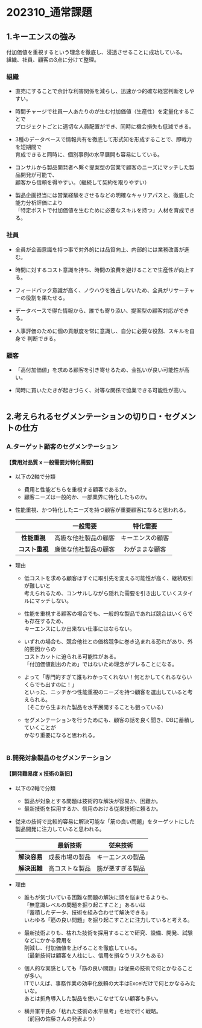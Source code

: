 
<style>  
  hr {  
    opacity: 0;  
    break-after: page;  
  }  
</style>

# 202310_通常課題

## 1.キーエンスの強み

  付加価値を重視するという理念を徹底し、浸透させることに成功している。  
  組織、社員、顧客の3点に分けて整理。

### 組織

- 直売にすることで余計な利害関係を減らし、迅速かつ的確な経営判断をしやすい。

- 時間チャージで社員一人あたりのが生む付加価値（生産性）を定量化することで  
  プロジェクトごとに適切な人員配置ができ、同時に機会損失も低減できる。

- 3種のデータベースで情報共有を徹底して形式知を形成することで、即戦力を短期間で  
  育成できると同時に、個別事例の水平展開も容易にしている。

- コンサルから製品開発者へ繫ぐ提案型の営業で顧客のニーズにマッチした製品開発が可能で、  
  顧客から信頼を得やすい。（継続して契約を取りやすい）

- 製品企画担当には営業経験をさせるなどの明確なキャリアパスと、徹底した能力分析評価により  
  「特定ポストで付加価値を生むために必要なスキルを持つ」人材を育成できる。

### 社員

- 全員が企画意識を持つ事で対外的には品質向上、内部的には業務改善が進む。

- 時間に対するコスト意識を持ち、時間の浪費を避けることで生産性が向上する。

- フィードバック意識が高く、ノウハウを独占しないため、全員がリサーチャーの役割を果たせる。

- データベースで得た情報から、誰でも寄り添い、提案型の顧客対応ができる。

- 人事評価のために個の貢献度を常に意識し、自分に必要な役割、スキルを自身で  判断できる。

### 顧客

- 「高付加価値」を求める顧客を引き寄せるため、金払いが良い可能性が高い。

- 同時に買いたたきが起きづらく、対等な関係で協業できる可能性が高い。

---

## 2.考えられるセグメンテーションの切り口・セグメントの仕方

### A.ターゲット顧客のセグメンテーション

#### 【費用対品質 x 一般需要対特化需要】

- 以下の2軸で分類
  - 費用と性能どちらを重視する顧客であるか。
  - 顧客ニーズは一般的か、一部業界に特化したものか。

- 性能重視、かつ特化したニーズを持つ顧客が重要顧客になると思われる。

  |               | 一般需要            | 特化需要        |
  |:-------------:|:------------------:|:---------------:|
  | **性能重視**   | 高級な他社製品の顧客 | キーエンスの顧客 |
  | **コスト重視** | 廉価な他社製品の顧客 | わがままな顧客   |

- 理由
  - 低コストを求める顧客はすぐに取引先を変える可能性が高く、継続取引が難しいと  
    考えられるため、コンサルしながら隠れた需要を引き出していくスタイルにマッチしない。  

  - 性能を重視する顧客の場合でも、一般的な製品であれば競合はいくらでも存在するため、  
    キーエンスにしか出来ない仕事にはならない。

  - いずれの場合も、競合他社との価格競争に巻き込まれる恐れがあり、外的要因からの  
    コストカットに迫られる可能性がある。  
   「付加価値創出のため」ではないため理念がブレることになる。

  - よって「専門的すぎて誰もわかってくれない！何とかしてくれるならいくらでも出すのに！」  
    といった、ニッチかつ性能重視のニーズを持つ顧客を選出していると考えられる。  
    （そこから生まれた製品を水平展開することも狙っている）
  
  - セグメンテーションを行うためにも、顧客の話を良く聞き、DBに蓄積していくことが  
    かなり重要になると思われる。

---

### B.開発対象製品のセグメンテーション

#### 【開発難易度 x 技術の新旧】

- 以下の2軸で分類
  - 製品が対象とする問題は技術的な解決が容易か、困難か。
  - 最新技術を採用するか、信用のおける従来技術に頼るか。

- 従来の技術で比較的容易に解決可能な「筋の良い問題」をターゲットにした  
  製品開発に注力していると思われる。

  |               | 最新技術           | 従来技術        |
  |:-------------:|:-----------------:|:--------------:|
  | **解決容易**   | 成長市場の製品     | キーエンスの製品 |
  | **解決困難**   | 高コストな製品     | 筋が悪すぎる製品 |

- 理由

  - 誰もが気づいている困難な問題の解決に頭を悩ませるよりも、  
    「無意識レベルの問題を掘り起こすこと」あるいは  
    「蓄積したデータ、技術を組み合わせて解決できる」  
    いわゆる「筋の良い問題」を掘り起こすことに注力していると考える。

  - 最新技術よりも、枯れた技術を採用することで研究、設備、開発、試験などにかかる費用を  
    削減し、付加価値を上げることを徹底している。  
    （最新技術は顧客を人柱にし、信用を損なうリスクもある）

  - 個人的な実感としても「筋の良い問題」は従来の技術で何とかなることが多い。  
    ITでいえば、事務作業の効率化依頼の大半はExcelだけで何とかなるみたいな。  
    あとは折角導入した製品を使いこなせてない顧客も多い。

  - 横井軍平氏の「枯れた技術の水平思考」を地で行く戦略。  
    （前回の佐藤さんの発表より）
